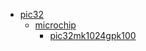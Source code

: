 * [pic32](pic32)
  * [microchip](pic32/microchip)
    * [pic32mk1024gpk100](pic32/microchip/pic32mk1024gpk100)
